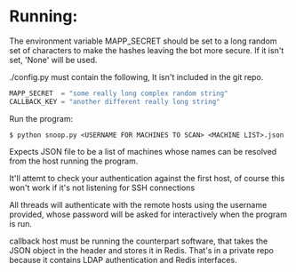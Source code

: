 # Running:

The environment variable MAPP_SECRET should be set to a long random 
set of characters to make the hashes leaving the bot more secure.
If it isn't set, 'None' will be used.

./config.py must contain the following, It isn't included in the git repo.

```python
MAPP_SECRET  = "some really long complex random string"
CALLBACK_KEY = "another different really long string"
```


Run the program:
```
$ python snoop.py <USERNAME FOR MACHINES TO SCAN> <MACHINE LIST>.json
```

Expects JSON file to be a list of machines whose names can be resolved 
from the host running the program.

It'll attemt to check your authentication against the first host, of course
this won't work if it's not listening for SSH connections

All threads will authenticate with the remote hosts using the username 
provided, whose password will be asked for interactively when the 
program is run.

callback host must be running the counterpart software, that takes the
JSON object in the header and stores it in Redis. That's in a private
repo because it contains LDAP authentication and Redis interfaces.
